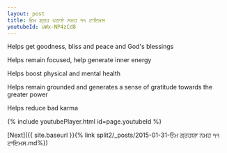 ```yaml
---
layout: post
title: ਓਮ ਗ੍ਰਹ ਪਠਾਏ ਨਮਹ ੧੧ ਟਾਇਮਸ
youtubeId: uWx-NP4zCd8
---
```

 
 
Helps get goodness, bliss and peace and God's blessings
 
Helps remain focused, help generate inner energy 
 
Helps boost physical and mental health 
 
Helps remain grounded and generates a sense of gratitude towards the greater power 
 
Helps reduce bad karma
 
 
 
 


{% include youtubePlayer.html id=page.youtubeId %}
 
[Next]({{ site.baseurl }}{% link  split2/_posts/2015-01-31-ਓਮ ਗ੍ਰਹਯਾ ਨਮਹ ੧੧ ਟਾਇਮਸ.md%})
 
